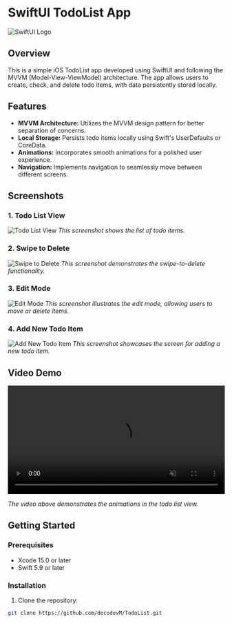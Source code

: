 # SwiftUI TodoList App

![SwiftUI Logo](https://developer.apple.com/assets/elements/icons/swiftui/swiftui-96x96_2x.png)

## Overview

This is a simple iOS TodoList app developed using SwiftUI and following the MVVM (Model-View-ViewModel) architecture. The app allows users to create, check, and delete todo items, with data persistently stored locally.

## Features

- **MVVM Architecture:** Utilizes the MVVM design pattern for better separation of concerns.
- **Local Storage:** Persists todo items locally using Swift's UserDefaults or CoreData.
- **Animations:** Incorporates smooth animations for a polished user experience.
- **Navigation:** Implements navigation to seamlessly move between different screens.

## Screenshots

### 1. Todo List View

![Todo List View](./ScreenShots/2.png)
*This screenshot shows the list of todo items.*

### 2. Swipe to Delete

![Swipe to Delete](./ScreenShots/3.png)
*This screenshot demonstrates the swipe-to-delete functionality.*

### 3. Edit Mode

![Edit Mode](./ScreenShots/4.png)
*This screenshot illustrates the edit mode, allowing users to move or delete items.*

### 4. Add New Todo Item

![Add New Todo Item](./ScreenShots/5.png)
*This screenshot showcases the screen for adding a new todo item.*

## Video Demo

<video width="100%" height="auto" autoplay loop muted playsinline>
  <source src="./ScreenShots/1.mp4" type="video/mp4">
  Your browser does not support the video tag.
</video>

*The video above demonstrates the animations in the todo list view.*

## Getting Started

### Prerequisites

- Xcode 15.0 or later
- Swift 5.9 or later

### Installation

1. Clone the repository:

```bash
git clone https://github.com/decodevM/TodoList.git
```
